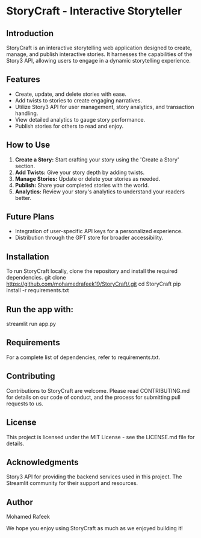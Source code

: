 # StoryCraft - Interactive Storyteller

## Introduction
StoryCraft is an interactive storytelling web application designed to create, manage, and publish interactive stories. It harnesses the capabilities of the Story3 API, allowing users to engage in a dynamic storytelling experience.

## Features
- Create, update, and delete stories with ease.
- Add twists to stories to create engaging narratives.
- Utilize Story3 API for user management, story analytics, and transaction handling.
- View detailed analytics to gauge story performance.
- Publish stories for others to read and enjoy.

## How to Use
1. **Create a Story:** Start crafting your story using the 'Create a Story' section.
2. **Add Twists:** Give your story depth by adding twists.
3. **Manage Stories:** Update or delete your stories as needed.
4. **Publish:** Share your completed stories with the world.
5. **Analytics:** Review your story's analytics to understand your readers better.

## Future Plans
- Integration of user-specific API keys for a personalized experience.
- Distribution through the GPT store for broader accessibility.

## Installation
To run StoryCraft locally, clone the repository and install the required dependencies.
git clone https://github.com/mohamedrafeek19/StoryCraft/.git
cd StoryCraft
pip install -r requirements.txt

## Run the app with:
streamlit run app.py

## Requirements
For a complete list of dependencies, refer to requirements.txt.

## Contributing
Contributions to StoryCraft are welcome. Please read CONTRIBUTING.md for details on our code of conduct, and the process for submitting pull requests to us.

## License
This project is licensed under the MIT License - see the LICENSE.md file for details.

## Acknowledgments
Story3 API for providing the backend services used in this project.
The Streamlit community for their support and resources.

## Author
Mohamed Rafeek

We hope you enjoy using StoryCraft as much as we enjoyed building it!
